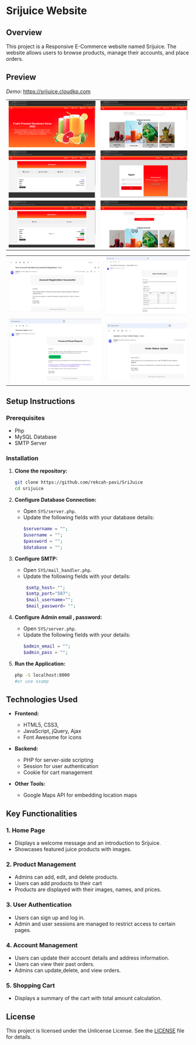 
# Srijuice Website

## Overview

This project is a Responsive E-Commerce website named Srijuice. The website allows users to browse products, manage their accounts, and place orders.




## Preview

*Demo:* https://srijuice.cloudkp.com

<table>
  <tr>
    <td><img src="https://github.com/rekcah-pavi/SriJuice/blob/main/photos/w1.png?raw=true"/></td>
    <td><img src="https://github.com/rekcah-pavi/SriJuice/blob/main/photos/w2.png?raw=true"/></td>
  </tr>
  <tr>
    <td><img src="https://github.com/rekcah-pavi/SriJuice/blob/main/photos/w3.png?raw=true"/></td>
    <td><img src="https://github.com/rekcah-pavi/SriJuice/blob/main/photos/w4.png?raw=true"/></td>
  </tr>
  <tr>
    <td><img src="https://github.com/rekcah-pavi/SriJuice/blob/main/photos/a1.png?raw=true"/></td>
    <td><img src="https://github.com/rekcah-pavi/SriJuice/blob/main/photos/a2.png?raw=true"/></td>
  </tr>
</table>


<table>
  <tr>
    <td><img src="https://github.com/rekcah-pavi/SriJuice/blob/main/photos/s1.png?raw=true"/></td>
    <td><img src="https://github.com/rekcah-pavi/SriJuice/blob/main/photos/s2.png?raw=true"/></td>
  </tr>
  <tr>
    <td><img src="https://github.com/rekcah-pavi/SriJuice/blob/main/photos/s3.png?raw=true"/></td>
    <td><img src="https://github.com/rekcah-pavi/SriJuice/blob/main/photos/s4.png?raw=true"/></td>
  </tr>

</table>



## Setup Instructions

### Prerequisites

- Php
- MySQL Database
- SMTP Server

### Installation

1. **Clone the repository:**
   ```sh
   git clone https://github.com/rekcah-pavi/SriJuice
   cd srijuice
   ```


2. **Configure Database Connection:**
   - Open `SYS/server.php`.
   - Update the following fields with your database details:
     ```php
     $servername = "";
     $username = "";
     $password = "";
     $database = "";
     ```

3. **Configure SMTP:**
   - Open `SYS/mail_handler.php`.
   - Update the following fields with your details:
     ```php
      $smtp_host= "";
      $smtp_port="587";
      $mail_username="";
      $mail_password= "";
     ```

4. **Configure Admin email , password:**
   - Open `SYS/server.php`.
   - Update the following fields with your details:
     ```php
     $admin_email = "";
     $admin_pass = "";
     ```

5. **Run the Application:**
     ```sh
     php -S localhost:8000
     #or use xxamp
     ```



## Technologies Used

- **Frontend:**
  - HTML5, CSS3, 
  - JavaScript, jQuery, Ajax
  - Font Awesome for icons

- **Backend:**
  - PHP for server-side scripting
  - Session for user authentication
  - Cookie for cart management

- **Other Tools:**
  - Google Maps API for embedding location maps

## Key Functionalities

### 1. Home Page
- Displays a welcome message and an introduction to Srijuice.
- Showcases featured juice products with images.

### 2. Product Management
- Admins can add, edit, and delete products.
- Users can add products to their cart
- Products are displayed with their images, names, and prices.

### 3. User Authentication
- Users can sign up and log in.
- Admin and user sessions are managed to restrict access to certain pages.

### 4. Account Management
- Users can update their account details and address information.
- Users can view their past orders.
- Admins can update,delete, and view orders.

### 5. Shopping Cart
- Displays a summary of the cart with total amount calculation.


## License

This project is licensed under the Unlicense License. See the [LICENSE](LICENSE) file for details.
